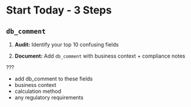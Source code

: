 # Start Today - 3 Steps

## `db_comment`

1. **Audit:** Identify your top 10 confusing fields


2. **Document:** Add `db_comment` with business context + compliance notes

???

- add db_comment to these fields
- business context
- calculation method
- any regulatory requirements
